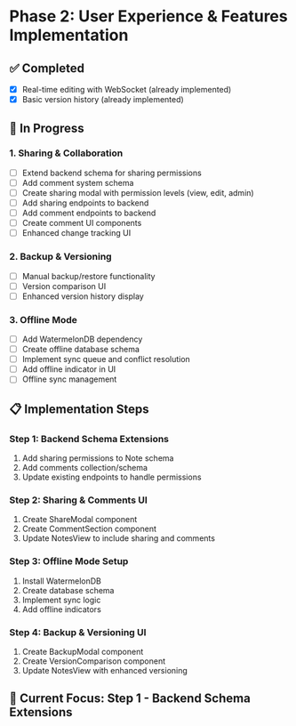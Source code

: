 # Phase 2: User Experience & Features Implementation

## ✅ Completed
- [x] Real-time editing with WebSocket (already implemented)
- [x] Basic version history (already implemented)

## 🔄 In Progress

### 1. Sharing & Collaboration
- [ ] Extend backend schema for sharing permissions
- [ ] Add comment system schema
- [ ] Create sharing modal with permission levels (view, edit, admin)
- [ ] Add sharing endpoints to backend
- [ ] Add comment endpoints to backend
- [ ] Create comment UI components
- [ ] Enhanced change tracking UI

### 2. Backup & Versioning
- [ ] Manual backup/restore functionality
- [ ] Version comparison UI
- [ ] Enhanced version history display

### 3. Offline Mode
- [ ] Add WatermelonDB dependency
- [ ] Create offline database schema
- [ ] Implement sync queue and conflict resolution
- [ ] Add offline indicator in UI
- [ ] Offline sync management

## 📋 Implementation Steps

### Step 1: Backend Schema Extensions
1. Add sharing permissions to Note schema
2. Add comments collection/schema
3. Update existing endpoints to handle permissions

### Step 2: Sharing & Comments UI
1. Create ShareModal component
2. Create CommentSection component
3. Update NotesView to include sharing and comments

### Step 3: Offline Mode Setup
1. Install WatermelonDB
2. Create database schema
3. Implement sync logic
4. Add offline indicators

### Step 4: Backup & Versioning UI
1. Create BackupModal component
2. Create VersionComparison component
3. Update NotesView with enhanced versioning

## 🎯 Current Focus: Step 1 - Backend Schema Extensions
